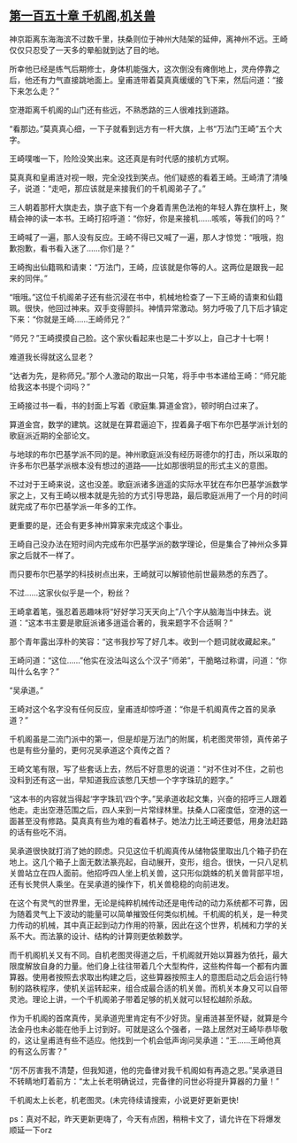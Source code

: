 ## [第一百五十章 千机阁,机关兽](https://www.xxbiquge.com/11_11207/8914528.html)


  神京距离东海海滨不过数千里，扶桑则位于神州大陆架的延伸，离神州不远。王崎仅仅只忍受了一天多的晕船就到达了目的地。

  所幸他已经是练气后期修士，身体机能强大，这次倒没有瘫倒地上，灵舟停靠之后，他还有力气直接跳地面上。皇甫涟带着莫真真缓缓的飞下来，然后问道：“接下来怎么走？”

  空港距离千机阁的山门还有些远，不熟悉路的三人很难找到道路。

  “看那边。”莫真真心细，一下子就看到远方有一杆大旗，上书“万法门王崎”五个大字。

  王崎噗嗤一下，险险没笑出来。这还真是有时代感的接机方式啊。

  莫真真和皇甫涟对视一眼，完全没找到笑点。他们疑惑的看着王崎。王崎清了清嗓子，说道：“走吧，那应该就是来接我们的千机阁弟子了。”

  三人朝着那杆大旗走去，旗子底下有一个身着青黑色法袍的年轻人靠在旗杆上，聚精会神的读一本书。王崎打招呼道：“你好，你是来接机……咳咳，等我们的吗？”

  王崎喊了一遍，那人没有反应。王崎不得已又喊了一遍，那人才惊觉：“哦哦，抱歉抱歉，看书看入迷了……你们是？”

  王崎掏出仙籍珮和请柬：“万法门，王崎，应该就是你等的人。这两位是跟我一起来的同伴。”

  “哦哦。”这位千机阁弟子还有些沉浸在书中，机械地检查了一下王崎的请柬和仙籍珮。很快，他回过神来。双手变得颤抖。神情异常激动。努力呼吸了几下后才镇定下来：“你就是王崎……王崎师兄？”

  “师兄？”王崎摸摸自己脸。这个家伙看起来也是二十岁以上，自己才十七啊！

  难道我长得就这么显老？

  “达者为先，是称师兄。”那个人激动的取出一只笔，将手中书本递给王崎：“师兄能给我这本书提个词吗？”

  王崎接过书一看，书的封面上写着《歌庭集.算道金宫》，顿时明白过来了。

  算道金宫，数学的建筑。这就是在算君逼迫下，捏着鼻子咽下布尔巴基学派计划的歌庭派近期的全部论文。

  与地球的布尔巴基学派不同的是。神州歌庭派没有经历哥德尔的打击，所以采取的许多布尔巴基学派根本没有想过的道路——比如那很明显的形式主义的意图。

  不过对于王崎来说，这也没差。歌庭派诸多逍遥的实际水平犹在布尔巴基学派数学家之上，又有王崎以根本就是先验的方式引导思路，最后歌庭派用了一个月的时间就完成了布尔巴基学派一年多的工作。

  更重要的是，还会有更多神州算家来完成这个事业。

  王崎自己没办法在短时间内完成布尔巴基学派的数学理论，但是集合了神州众多算家之后就不一样了。

  而只要布尔巴基学的科技树点出来，王崎就可以解锁他前世最熟悉的东西了。

  不过……这家伙似乎是一个，粉丝？

  王崎拿着笔，强忍着恶趣味将“好好学习天天向上”八个字从脑海当中抹去。说道：“这本书主要是歌庭派诸多逍遥合著的，我来题字不合适啊？”

  那个青年露出淳朴的笑容：“这书我抄写了好几本。收到一个题词就收藏起来。”

  王崎问道：“这位……”他实在没法叫这么个汉子“师弟”，干脆略过称谓，问道：“你叫什么名字？”

  “吴承道。”

  王崎对这个名字没有任何反应，皇甫涟却惊呼道：“你是千机阁真传之首的吴承道？”

  千机阁虽是二流门派中的第一，但是却是万法门的附属，机老图灵带领，真传弟子也是有些分量的，更何况吴承道这个真传之首？

  王崎文笔有限，写了些套话上去，然后不好意思的说道：“对不住对不住，之前也没料到还有这一出，早知道我应该憋几天想一个字字珠玑的题字。”

  “这本书的内容就当得起‘字字珠玑’四个字。”吴承道收起文集，兴奋的招呼三人跟着他走。走出空港范围之后，四人来到一片常绿林里。扶桑人口密度低，空港的这一面甚至没有修路。莫真真有些为难的看着林子。她法力比王崎还要低，用身法赶路的话有些吃不消。

  吴承道很快就打消了她的顾虑。只见这位千机阁真传从储物袋里取出几个箱子扔在地上。这几个箱子上面无数法篆亮起，自动展开，变形，组合。很快，一只八足机关兽站立在四人面前。他招呼四人坐上机关兽，这只形似跳蛛的机关兽背部平坦，还有长凳供人乘坐。在吴承道的操作下，机关兽稳稳的向前进发。

  在这个有灵气的世界里，无论是纯粹机械传动还是电传动的动力系统都不可靠，因为随着灵气上下波动的能量可以简单摧毁任何类似机械。千机阁的机关，是一种灵力传动的机械，其中真正起到动力作用的符篆，因此在这个世界，机械和力学的关系不大。而法篆的设计、结构的计算则更依赖数学。

  而千机阁机关又有不同。自机老图灵得道之后，千机阁就开始以算器为依托，最大限度解放自身的力量。他们身上往往带着几个大型构件，这些构件每一个都有内置算器。使用者按照去求取出构建之后，这些算器按照主人的意图启动之后会运行特制的路秩程序，使机关运转起来，组合成最合适的机关兽。而机关本身又可以自带灵池。理论上讲，一个千机阁弟子带着足够的机关就可以轻松越阶杀敌。

  作为千机阁的首席真传，吴承道兜里肯定有不少好货。皇甫涟甚至怀疑，就算是今法金丹也未必能在他手上讨到好。可就是这么个强者，一路上居然对王崎毕恭毕敬的，这让皇甫涟有些不适应。他找到一个机会低声询问吴承道：“王……王崎他真的有这么厉害？”

  “厉不厉害我不清楚，但我知道，他的完备律对我千机阁如有再造之恩。”吴承道目不转睛地盯着前方：“太上长老明确说过，完备律的问世必将提升算器的力量！”

  千机阁太上长老，机老图灵。(未完待续请搜索，小说更好更新更快!

  ps：真对不起，昨天更新更嗨了，今天有点困，稍稍卡文了，请允许在下将爆发顺延一下orz
